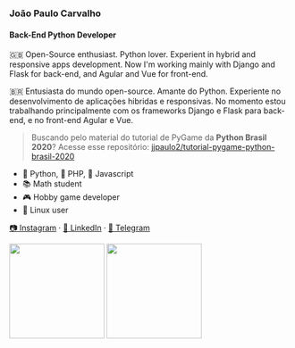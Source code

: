 ### João Paulo Carvalho
#### Back-End Python Developer

🇬🇧 Open-Source enthusiast. Python lover. Experient in hybrid and responsive apps development. Now I'm working mainly with Django and Flask for back-end, and Agular and Vue for front-end.

🇧🇷 Entusiasta do mundo open-source. Amante do Python. Experiente no desenvolvimento de aplicações hibridas e responsivas. No momento estou trabalhando principalmente com os frameworks Django e Flask para back-end, e no front-end Agular e Vue.
 
> Buscando pelo material do tutorial de PyGame da **Python Brasil 2020**? Acesse esse repositório: [jjpaulo2/tutorial-pygame-python-brasil-2020](https://github.com/jjpaulo2/tutorial-pygame-python-brasil-2020)
 
- 🐍 Python, 🐘 PHP, 🍺 Javascript
- 📚 Math student
- 🎮 Hobby game developer
- 🐧 Linux user

[📷 Instagram](https://instagram.com/jjpaulo2) · [💼 LinkedIn](https://linkedin.com/in/jjpaulo2) · [💬 Telegram](https://t.me/jjpaulo2)

<span>
   <img height="170vw" src="https://github-readme-stats.vercel.app/api?username=jjpaulo2&count_private=true&show_icons=true&theme=dark&&include_all_commits=true"/>
   <img height="170vw" src="https://github-readme-stats-eight-theta.vercel.app/api/top-langs/?username=jjpaulo2&hide=html,css,javascript&layout=compact&langs_count=8&theme=dark"/>
</span>
